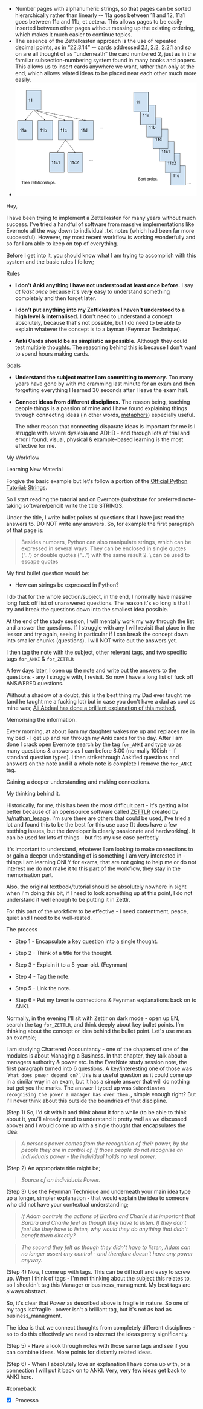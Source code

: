 * Number pages with alphanumeric strings, so that pages can be sorted hierarchically rather than linearly -- 11a goes between 11 and 12, 11a1 goes between 11a and 11b, et cetera. This allows pages to be easily inserted between other pages without messing up the existing ordering, which makes it much easier to continue topics.
* The essence of the Zettelkasten approach is the use of repeated decimal points, as in “22.3.14” -- cards addressed 2.1, 2.2, 2.2.1 and so on are all thought of as “underneath” the card numbered 2, just as in the familiar subsection-numbering system found in many books and papers. This allows us to insert cards anywhere we want, rather than only at the end, which allows related ideas to be placed near each other much more easily. 
* ![](Imagens/Pasted%20image%2020200925104040.png)

Hey,

I have been trying to implement a Zettelkasten for many years without much success. I've tried a handful of software from massive implementations like Evernote all the way down to individual .txt notes (which had been far more successful). However, my most recent workflow is working wonderfully and so far I am able to keep on top of everything.

Before I get into it, you should know what I am trying to accomplish with this system and the basic rules I follow;

Rules

*   **I don't Anki anything I have not understood at least once before.** I say *at least once* because it's ***very*** easy to understand something completely and then forget later.

*   **I don't put anything into my Zettlekasten I haven't understood to a high level & internalised.** I don't need to understand a concept absolutely, because that's not possible, but I do need to be able to explain whatever the concept is to a layman (Feynman Technique).

*   **Anki Cards should be as simplistic as possible.** Although they could test multiple thoughts. The reasoning behind this is because I don't want to spend hours making cards.

Goals

*   **Understand the subject matter I am committing to memory.** Too many years have gone by with me cramming last minute for an exam and then forgetting everything I learned 30 seconds after I leave the exam hall.

*   **Connect ideas from different disciplines.** The reason being, teaching people things is a passion of mine and I have found explaining things through connecting ideas (in other words, [metaphors](https://www.youtube.com/watch?v=A0edKgL9EgM)) especially useful.

    The other reason that connecting disparate ideas is important for me is I struggle with severe dyslexia and ADHD \- and through lots of trial and error I found, visual, physical & example\-based learning is the most effective for me.

My Workflow

Learning New Material

Forgive the basic example but let's follow a portion of the [Official Python Tutorial; Strings](https://docs.python.org/3/tutorial/introduction.html#strings).

So I start reading the tutorial and on Evernote (substitute for preferred note\-taking software/pencil) write the title STRINGS.

Under the title, I write bullet points of questions that I have just read the answers to. DO NOT write any answers. So, for example the first paragraph of that page is:

> Besides numbers, Python can also manipulate strings, which can be expressed in several ways. They can be enclosed in single quotes ('...') or double quotes ("...") with the same result 2. \\ can be used to escape quotes

My first bullet question would be:

*   How can strings be expressed in Python?

I do that for the whole section/subject, in the end, I normally have massive long fuck off list of unanswered questions. The reason it's so long is that I try and break the questions down into the smallest idea possible.

At the end of the study session, I will mentally work my way through the list and answer the questions. If I struggle with any I will revisit that place in the lesson and try again, seeing in particular if I can break the concept down into smaller chunks (questions). I will NOT write out the answers yet.

I then tag the note with the subject, other relevant tags, and two specific tags `for_ANKI` & `for_ZETTLR`

A few days later, I open up the note and write out the answers to the questions \- any I struggle with, I revisit. So now I have a long list of fuck off ANSWERED questions.

Without a shadow of a doubt, this is the best thing my Dad ever taught me (and he taught me a fucking lot) but in case you don't have a dad as cool as mine was; [Ali Abdaal has done a brilliant explanation of this method.](https://www.youtube.com/watch?v=fBXnxlLR0PY&t=346s)

Memorising the information.

Every morning, at about 6am my daughter wakes me up and replaces me in my bed \- I get up and run through my Anki cards for the day. After I am done I crack open Evernote search by the tag `for_ANKI` and type up as many questions & answers as I can before 8:00 (normally 100ish \- if standard question types). I then strikethrough Ankified questions and answers on the note and if a whole note is complete I remove the `for_ANKI` tag.

Gaining a deeper understanding and making connections.

My thinking behind it.

Historically, for me, this has been the most difficult part \- It's getting a lot better because of an opensource software called [ZETTLR](https://github.com/Zettlr/Zettlr) created by [/u/nathan\_lesage](https://www.reddit.com/u/nathan_lesage/). I'm sure there are others that could be used, I've tried a lot and found this to be the best for this use case (It does have a few teething issues, but the developer is clearly passionate and hardworking). It can be used for lots of things \- but fits my use case perfectly.

It's important to understand, whatever I am looking to make connections to or gain a deeper understanding of is something I am very interested in \- things I am learning ONLY for exams, that are not going to help me or do not interest me do not make it to this part of the workflow, they stay in the memorisation part.

Also, the original textbook/tutorial should be absolutely nowhere in sight when I'm doing this bit, if I need to look something up at this point, I do not understand it well enough to be putting it in Zettlr.

For this part of the workflow to be effective \- I need contentment, peace, quiet and I need to be well\-rested.

The process

*   Step 1 \- Encapsulate a key question into a single thought.

*   Step 2 \- Think of a title for the thought.

*   Step 3 \- Explain it to a 5\-year\-old. (Feynman)

*   Step 4 \- Tag the note.

*   Step 5 \- Link the note.

*   Step 6 \- Put my favorite connections & Feynman explanations back on to ANKI.

Normally, in the evening I'll sit with Zettlr on dark mode \- open up EN, search the tag `for_ZETTLR`, and think deeply about key bullet points. I'm thinking about the concept or idea behind the bullet point. Let's use me as an example;

I am studying Chartered Accountancy \- one of the chapters of one of the modules is about Managing a Business. In that chapter, they talk about a managers authority & power etc. In the EverNote study session note, the first paragraph turned into 6 questions. A key/interesting one of those was '`What does power depend on?`', this is a useful question as it could come up in a similar way in an exam, but it has a simple answer that will do nothing but get you the marks. The answer I typed up was `Subordinates recognising the power a manager has over them.`, simple enough right? But I'll never think about this outside the boundries of that discipline.

(Step 1) So, I'd sit with it and think about it for a while (to be able to think about it, you'll already need to understand it pretty well as we discussed above) and I would come up with a single thought that encapsulates the idea:

> *A persons power comes from the recognition of their power, by the people they are in control of. If those people do not recognise an individuals power \- the individual holds no real power.*

(Step 2) An appropriate title might be;

> *Source of an individuals Power.*

(Step 3) Use the Feynman Technique and underneath your main idea type up a longer, simpler explanation \- that would explain the idea to someone who did not have your contextual understanding;

> *If Adam controls the actions of Barbra and Charlie it is important that Barbra and Charlie feel as though they have to listen. If they don't feel like they have to listen, why would they do anything that didn't benefit them directly?*

> *The second they felt as though they didn't have to listen, Adam can no longer assert any control \- and therefore doesn't have any power anyway.*

(Step 4) Now, I come up with tags. This can be difficult and easy to screw up. When I think of tags \- I'm not thinking about the subject this relates to, so I shouldn't tag this Manager or business\_managment. My best tags are always abstract.

So, it's clear that *Power* as described above is fragile in nature. So one of my tags is#fragile . power isn't a brilliant tag, but it's not as bad as business\_managment.

The idea is that we connect thoughts from completely different disciplines \- so to do this effectively we need to abstract the ideas pretty significantly.

(Step 5) \- Have a look through notes with those same tags and see if you can combine ideas. More points for distantly related ideas.

(Step 6) \- When I absolutely love an explanation I have come up with, or a connection I will put it back on to ANKI. Very, very few ideas get back to ANKI here.

#comeback

- [x] Processo 
